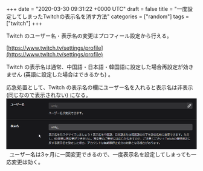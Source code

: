 +++
date = "2020-03-30 09:31:22 +0000 UTC"
draft = false
title = "一度設定してしまったTwitchの表示名を消す方法"
categories = ["random"]
tags = ["twitch"]
+++

Twitch のユーザー名・表示名の変更はプロフィール設定から行える。
 

[https://www.twitch.tv/settings/profile](https://www.twitch.tv/settings/profile)
 

Twitch の表示名は通常、中国語・日本語・韓国語に設定した場合再設定が効きません (英語に設定した場合はできるかも) 。  

応急処置として、Twitch の表示名の欄にユーザー名を入れると表示名は非表示 (同じなので表示されない) になる。
 
<img src="20201203134638.png" itemprop="image"/>
 
ユーザー名は3ヶ月に一回変更できるので、一度表示名を設定してしまっても一応変更は効く。

